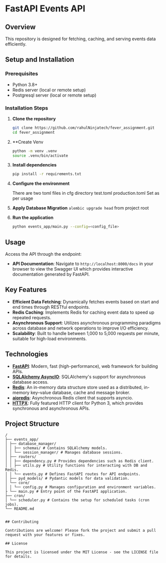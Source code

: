 # FastAPI Events API

## Overview

This repository is designed for fetching, caching, and serving events data efficiently.

## Setup and Installation

### Prerequisites

- Python 3.8+
- Redis server (local or remote setup)
- Postgresql server (local or remote setup)

### Installation Steps

1. **Clone the repository**

    ```bash
    git clone https://github.com/rahulNinjatech/fever_assignment.git
    cd fever_assignment
    ```

2. **Create Venv
    ```bash
   python -m venv .venv
   source .venv/bin/activate
   ```

3. **Install dependencies**

    ```bash
    pip install -r requirements.txt
    ```

4. **Configure the environment**

    There are two toml files in cfg directory
        test.toml
        production.toml
    Set as per usage

4. **Apply Database Migration**
    ```alembic upgrade head``` from project root

5. **Run the application**

    ```bash
    python events_app/main.py --config=<config_file>
    ```

## Usage

Access the API through the endpoint:

- **API Documentation**: Navigate to `http://localhost:8000/docs` in your browser to view the Swagger UI which provides interactive documentation generated by FastAPI.


## Key Features

- **Efficient Data Fetching**: Dynamically fetches events based on start and end times through RESTful endpoints.
- **Redis Caching**: Implements Redis for caching event data to speed up repeated requests.
- **Asynchronous Support**: Utilizes asynchronous programming paradigms across database and network operations to improve I/O efficiency.
- **Scalability**: Built to handle between 1,000 to 5,000 requests per minute, suitable for high-load environments.

## Technologies

- **[FastAPI](https://fastapi.tiangolo.com/)**: Modern, fast (high-performance), web framework for building APIs.
- **[SQLAlchemy AsyncIO](https://docs.sqlalchemy.org/en/14/orm/extensions/asyncio.html)**: SQLAlchemy's support for asynchronous database access.
- **[Redis](https://redis.io/)**: An in-memory data structure store used as a distributed, in-memory key–value database, cache and message broker.
- **[aioredis](https://aioredis.readthedocs.io/en/latest/)**: Asynchronous Redis client that supports asyncio.
- **[HTTPX](https://www.python-httpx.org/)**: Fully featured HTTP client for Python 3, which provides synchronous and asynchronous APIs.

## Project Structure

```plaintext
/
├── events_app/
│ ├── database_manager/
│ │ ├── schemas/ # Contains SQLAlchemy models.
│ │ └── session_manager/ # Manages database sessions.
│ ├── routers/
│ │ ├── dependency.py # Provides dependencies such as Redis client.
│ │ ├── utils.py # Utility functions for interacting with DB and Redis.
│ │ └── events.py # Defines FastAPI routes for API endpoints.
│ ├── pyd_models/ # Pydantic models for data validation.
│ └── core/
│ │ └── config.py # Manages configuration and environment variables.
├ └── main.py # Entry point of the FastAPI application.
├── cron/
│ └── scheduler.py # Contains the setup for scheduled tasks (cron jobs).
└── README.md


## Contributing

Contributions are welcome! Please fork the project and submit a pull request with your features or fixes.

## License

This project is licensed under the MIT License - see the LICENSE file for details.
